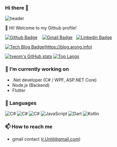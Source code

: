 ### Hi there 👋

<!--
**tyeom/tyeom** is a ✨ _special_ ✨ repository because its `README.md` (this file) appears on your GitHub profile.

Here are some ideas to get you started:

- 🔭 I’m currently working on ...
- 🌱 I’m currently learning ...
- 👯 I’m looking to collaborate on ...
- 🤔 I’m looking for help with ...
- 💬 Ask me about ...
- 📫 How to reach me: ...
- 😄 Pronouns: ...
- ⚡ Fun fact: ...
-->

![header](https://capsule-render.vercel.app/api?type=waving&color=auto&height=300&section=header&text=(()%20=>%20console.log('Hello,%20World!'))();&fontSize=45)

👋 Hi! Welcome to my Github profile!

[![Github Badge](https://img.shields.io/badge/-Github-000?style=flat-square&logo=Github&logoColor=white&link=https://github.com/tyeom)](https://github.com/tyeom) &nbsp;&nbsp;
[![Gmail Badge](https://img.shields.io/badge/-Gmail-c14438?style=flat-square&logo=Gmail&logoColor=white&link=mailto:r.Until@gmail.com)](mailto:r.Until@gmail.com)&nbsp;&nbsp;
[![Linkedin Badge](https://www.linkedin.com/in/%ED%83%9C%EC%98%81-%EC%97%84-46023616b/)](https://www.linkedin.com/in/%ED%83%9C%EC%98%81-%EC%97%84-46023616b/)

[![Tech Blog Badge](http://img.shields.io/badge/-Tech%20blog-black?style=flat-square&logo=github&link=https://tyeom.github.io)(https://blog.arong.info)](https://blog.arong.info)

[![tyeom's GitHub stats](https://github-readme-stats-git-masterrstaa-rickstaa.vercel.app/api?username=tyeom&theme=flag-india&show_icons=true&hide_border=true)](https://github.com/anuraghazra/github-readme-stats)
[![Top Langs](https://github-readme-stats-git-masterrstaa-rickstaa.vercel.app/api/top-langs/?username=tyeom)](https://github.com/anuraghazra/github-readme-stats)

### 🔭 I’m currently working on
- .Net developer (C# / WPF, ASP.NET Core)
- Node.js (Backend)
- Flutter

### 💬 Languages
![C#](https://img.shields.io/badge/C%23-Winform-bb69b4)
![C#](https://img.shields.io/badge/C%23-WPF-bb69b4)
![C#](https://img.shields.io/badge/C%23-ASP.NET%20Core-bb69b4)
![JavaScript](https://img.shields.io/badge/JavaScript-node.js-bb69b4)
![Dart](https://img.shields.io/badge/Dart-Flutter-bb69b4)
![Kotlin](https://img.shields.io/badge/Kotlin-Android-bb69b4)

### 📫 How to reach me
- gmail contact (r.Until@gmail.com)
